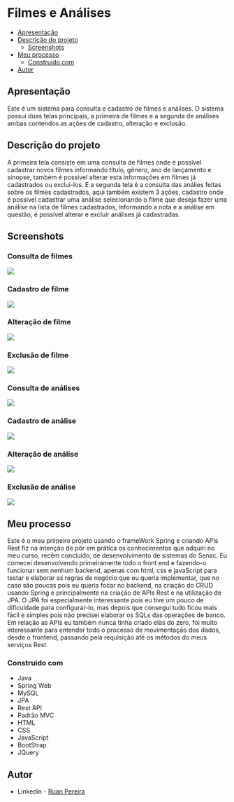 # Filmes e Análises

- [Apresentação](#apresentação)
- [Descrição do projeto](#descrição-do-projeto)
  - [Screenshots](#screenshots)
- [Meu processo](#meu-processo)
  - [Construido com](#construido-com)
- [Autor](#autor)

## Apresentação

Este é um sistema para consulta e cadastro de filmes e análises. O sistema possui duas telas principais, a primeira de filmes e a segunda de análises ambas contendos as ações de cadastro, alteração e exclusão.

## Descrição do projeto

A primeira tela consiste em uma consulta de filmes onde é possível cadastrar novos filmes informando título, gênero, ano de lançamento e sinopse, também é possível alterar esta informações em filmes já cadastrados ou exclui-los. E a segunda tela é a consulta das análies feitas sobre os filmes cadastrados, aqui também existem 3 ações, cadastro onde é possível cadastrar uma análise selecionando o filme que deseja fazer uma análise na lista de filmes cadastrados, informando a nota e a análise em questão, é possível alterar e excluir análises já cadastradas.

## Screenshots

### Consulta de filmes
![](./screenshots/readme-images/ConsultaFilme.PNG)

### Cadastro de filme
![](./screenshots/readme-images/CadastroFilme.png)

### Alteração de filme
![](./screenshots/readme-images/AlteraFilme.png)

### Exclusão de filme
![](./screenshots/readme-images/ExcluiFilme.png)

### Consulta de análises
![](./screenshots/readme-images/ConsultaAnalise.png)

### Cadastro de análise
![](./screenshots/readme-images/CadastroAnalise.png)

### Alteração de análise
![](./screenshots/readme-images/AlteraAnalise.png)

### Exclusão de análise
![](./screenshots/readme-images/ExcluiAnalise.png)


## Meu processo

Este é o meu primeiro projeto usando o frameWork Spring e criando APIs Rest fiz na intenção de pôr em prática os conhecimentos que adquiri no meu curso, recém concluído, de desenvolvimento de sistemas do Senac. Eu comecei desenvolvendo primeiramente todo o front end e fazendo-o funcionar sem nenhum backend, apenas com html, css e javaScript para testar e elaborar as regras de negócio que eu queria implementar, que no caso são poucas pois eu queria focar no backend, na criação do CRUD usando Spring e principalmente na criação de APIs Rest e na utilização de JPA. O JPA foi especialmente interessante pois eu tive um pouco de dificuldade para configurar-lo, mas depois que consegui tudo ficou mais fácil e simples pois não precisei elaborar os SQLs das operações de banco. Em relação as APIs eu também nunca tinha criado elas do zero, foi muito interessante para entender todo o processo de movimentação dos dados, desde o frontend, passando pela requisição até os métodos do meus serviços Rest.

### Construido com

- Java
- Spring Web
- MySQL
- JPA
- Rest API
- Padrão MVC
- HTML
- CSS
- JavaScript
- BootStrap
- JQuery

## Autor

- Linkedin - [Ruan Pereira](https://www.linkedin.com/in/ruan-pereira-651523237/)
